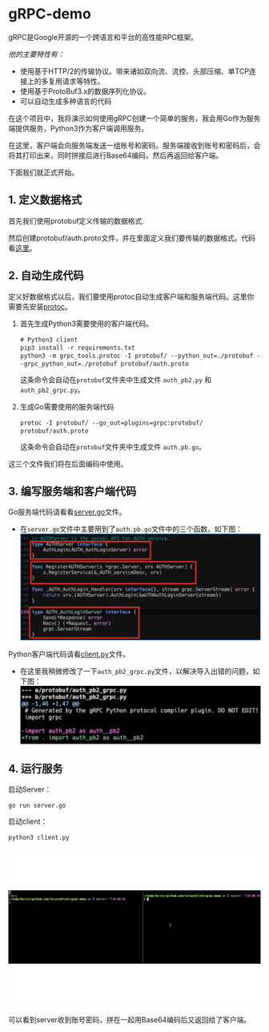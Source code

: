 # gRPC-demo

gRPC是Google开源的一个跨语言和平台的高性能RPC框架。

*他的主要特性有：*
* 使用基于HTTP/2的传输协议。带来诸如双向流、流控、头部压缩、单TCP连接上的多复用请求等特性。
* 使用基于ProtoBuf3.x的数据序列化协议。
* 可以自动生成多种语言的代码

在这个项目中，我将演示如何使用gRPC创建一个简单的服务，我会用Go作为服务端提供服务，Python3作为客户端调用服务。

在这里，客户端会向服务端发送一组账号和密码。服务端接收到账号和密码后，会将其打印出来，同时拼接后进行Base64编码，然后再返回给客户端。

下面我们就正式开始。

## 1. 定义数据格式

首先我们使用protobuf定义传输的数据格式.

然后创建protobuf/auth.proto文件，并在里面定义我们要传输的数据格式。代码看[这里](./protobuf/auth.proto)。

## 2. 自动生成代码

定义好数据格式以后，我们要使用protoc自动生成客户端和服务端代码。这里你需要先安装[protoc](https://github.com/protocolbuffers/protobuf#protocol-compiler-installation)。

1. 首先生成Python3需要使用的客户端代码。

    ```
    # Python3 client
    pip3 install -r requirements.txt
    python3 -m grpc_tools.protoc -I protobuf/ --python_out=./protobuf --grpc_python_out=./protobuf protobuf/auth.proto
    ```

    这条命令会自动在`protobuf`文件夹中生成文件 `auth_pb2.py` 和 `auth_pb2_grpc.py`。

2. 生成Go需要使用的服务端代码

    ```
    protoc -I protobuf/ --go_out=plugins=grpc:protobuf/ protobuf/auth.proto
    ```
    这条命令会自动在`protobuf`文件夹中生成文件 `auth.pb.go`。

这三个文件我们将在后面编码中使用。

## 3. 编写服务端和客户端代码
    
Go服务端代码请看看[server.go](./server.go)文件。

* 在`server.go`文件中主要用到了`auth.pb.go`文件中的三个函数，如下图：
![go_rpc](./images/go_rpc.png)

Python客户端代码请看[client.py](./client.py)文件。

* 在这里我稍微修改了一下`auth_pb2_grpc.py`文件，以解决导入出错的问题，如下图：
![change](./images/change.png)


## 4. 运行服务

启动Server：

    go run server.go

启动client：

    python3 client.py

![demo](./images/demo.gif)

可以看到server收到账号密码，拼在一起用Base64编码后又返回给了客户端。
